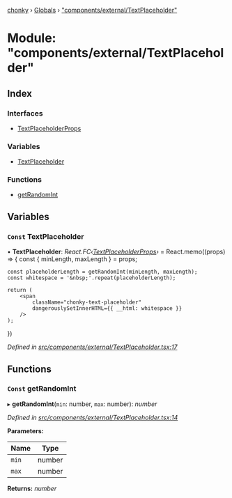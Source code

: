 [chonky](../README.md) › [Globals](../globals.md) › ["components/external/TextPlaceholder"](_components_external_textplaceholder_.md)

# Module: "components/external/TextPlaceholder"

## Index

### Interfaces

* [TextPlaceholderProps](../interfaces/_components_external_textplaceholder_.textplaceholderprops.md)

### Variables

* [TextPlaceholder](_components_external_textplaceholder_.md#const-textplaceholder)

### Functions

* [getRandomInt](_components_external_textplaceholder_.md#const-getrandomint)

## Variables

### `Const` TextPlaceholder

• **TextPlaceholder**: *React.FC‹[TextPlaceholderProps](../interfaces/_components_external_textplaceholder_.textplaceholderprops.md)›* = React.memo((props) => {
    const { minLength, maxLength } = props;

    const placeholderLength = getRandomInt(minLength, maxLength);
    const whitespace = '&nbsp;'.repeat(placeholderLength);

    return (
        <span
            className="chonky-text-placeholder"
            dangerouslySetInnerHTML={{ __html: whitespace }}
        />
    );
})

*Defined in [src/components/external/TextPlaceholder.tsx:17](https://github.com/TimboKZ/Chonky/blob/faab549/src/components/external/TextPlaceholder.tsx#L17)*

## Functions

### `Const` getRandomInt

▸ **getRandomInt**(`min`: number, `max`: number): *number*

*Defined in [src/components/external/TextPlaceholder.tsx:14](https://github.com/TimboKZ/Chonky/blob/faab549/src/components/external/TextPlaceholder.tsx#L14)*

**Parameters:**

Name | Type |
------ | ------ |
`min` | number |
`max` | number |

**Returns:** *number*
